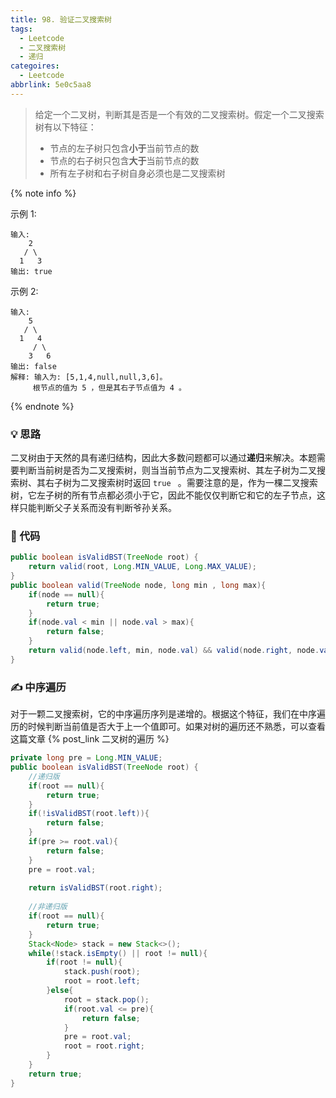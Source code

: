 ```yaml
---
title: 98. 验证二叉搜索树
tags:
  - Leetcode
  - 二叉搜索树
  - 递归
categoires:
  - Leetcode
abbrlink: 5e0c5aa8
---
```


> 给定一个二叉树，判断其是否是一个有效的二叉搜索树。假定一个二叉搜索树有以下特征：
>
> - 节点的左子树只包含**小于**当前节点的数
> - 节点的右子树只包含**大于**当前节点的数
> - 所有左子树和右子树自身必须也是二叉搜索树

<!-- more -->

{% note info %}

示例 1:

```
输入:
    2
   / \
  1   3
输出: true
```


示例 2:

```
输入:
    5
   / \
  1   4
     / \
    3   6
输出: false
解释: 输入为: [5,1,4,null,null,3,6]。
     根节点的值为 5 ，但是其右子节点值为 4 。
```

{% endnote %}

### 💡 思路

二叉树由于天然的具有递归结构，因此大多数问题都可以通过**递归**来解决。本题需要判断当前树是否为二叉搜索树，则当当前节点为二叉搜索树、其左子树为二叉搜索树、其右子树为二叉搜索树时返回 `true ` 。需要注意的是，作为一棵二叉搜索树，它左子树的所有节点都必须小于它，因此不能仅仅判断它和它的左子节点，这样只能判断父子关系而没有判断爷孙关系。

### 🧾 代码

```java
public boolean isValidBST(TreeNode root) {
    return valid(root, Long.MIN_VALUE, Long.MAX_VALUE);
}
public boolean valid(TreeNode node, long min , long max){
    if(node == null){
        return true;
    }
    if(node.val < min || node.val > max){
        return false;
    }
    return valid(node.left, min, node.val) && valid(node.right, node.val, max);
}
```

### ✍️ 中序遍历

对于一颗二叉搜索树，它的中序遍历序列是递增的。根据这个特征，我们在中序遍历的时候判断当前值是否大于上一个值即可。如果对树的遍历还不熟悉，可以查看这篇文章 {% post_link 二叉树的遍历 %}

```java
private long pre = Long.MIN_VALUE;
public boolean isValidBST(TreeNode root) {
    //递归版
    if(root == null){
        return true;
    }
    if(!isValidBST(root.left)){
        return false;
    }
    if(pre >= root.val){
        return false;
    }
    pre = root.val;
    
    return isValidBST(root.right);
    
    //非递归版
    if(root == null){
        return true;
    }
    Stack<Node> stack = new Stack<>();
    while(!stack.isEmpty() || root != null){
        if(root != null){
            stack.push(root);
            root = root.left;
        }else{
            root = stack.pop();
            if(root.val <= pre){
                return false;
            }
            pre = root.val;
            root = root.right;
        }
    }
    return true;
}
```

